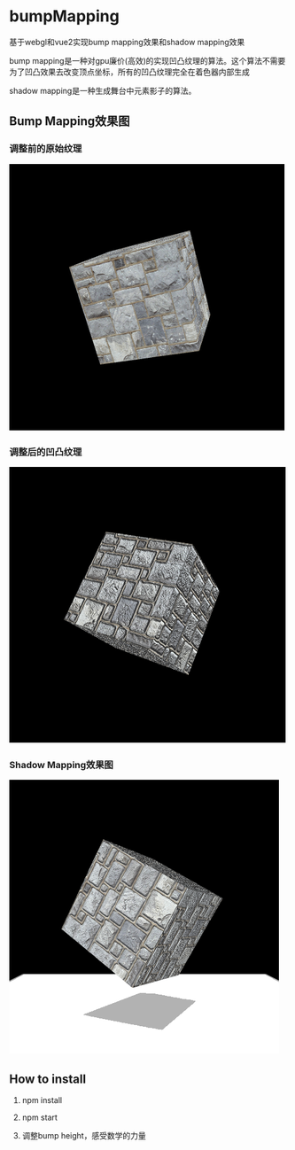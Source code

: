 # bumpMapping
基于webgl和vue2实现bump mapping效果和shadow mapping效果

bump mapping是一种对gpu廉价(高效)的实现凹凸纹理的算法。这个算法不需要为了凹凸效果去改变顶点坐标，所有的凹凸纹理完全在着色器内部生成

shadow mapping是一种生成舞台中元素影子的算法。

## Bump Mapping效果图

### 调整前的原始纹理

![image](https://github.com/rainsilence0911/bumpMapping/blob/master/snipshot/Capture080701.PNG)

### 调整后的凹凸纹理

![image](https://github.com/rainsilence0911/bumpMapping/blob/master/snipshot/Capture080702.PNG)

### Shadow Mapping效果图

![image](https://github.com/rainsilence0911/bumpMapping/blob/master/snipshot/Capture3.PNG)


## How to install

1. npm install

2. npm start

3. 调整bump height，感受数学的力量
